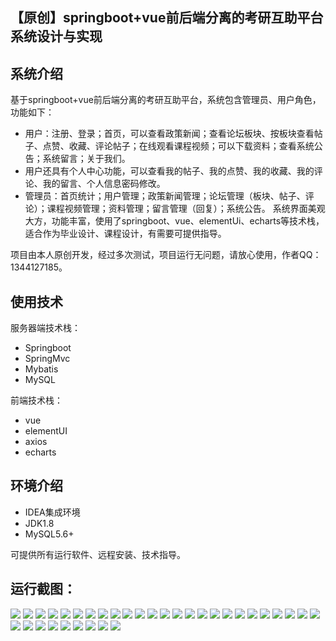 ## 【原创】springboot+vue前后端分离的考研互助平台系统设计与实现

## 系统介绍

基于springboot+vue前后端分离的考研互助平台，系统包含管理员、用户角色，功能如下：
- 用户：注册、登录；首页，可以查看政策新闻；查看论坛板块、按板块查看帖子、点赞、收藏、评论帖子；在线观看课程视频；可以下载资料；查看系统公告；系统留言；关于我们。
- 用户还具有个人中心功能，可以查看我的帖子、我的点赞、我的收藏、我的评论、我的留言、个人信息密码修改。
- 管理员：首页统计；用户管理；政策新闻管理；论坛管理（板块、帖子、评论）；课程视频管理；资料管理；留言管理（回复）；系统公告。
系统界面美观大方，功能丰富，使用了springboot、vue、elementUi、echarts等技术栈，适合作为毕业设计、课程设计，有需要可提供指导。

项目由本人原创开发，经过多次测试，项目运行无问题，请放心使用，作者QQ：1344127185。

## 使用技术

服务器端技术栈：

- Springboot
- SpringMvc
- Mybatis
- MySQL

前端技术栈：

- vue
- elementUI
- axios
- echarts

## 环境介绍

- IDEA集成环境
- JDK1.8
- MySQL5.6+

可提供所有运行软件、远程安装、技术指导。

## 运行截图：
![](https://github.com/itcoderyhl/pgee-help-server/blob/main/images/1.png)
![](https://github.com/itcoderyhl/pgee-help-server/blob/main/images/2.png)
![](https://github.com/itcoderyhl/pgee-help-server/blob/main/images/3.png)
![](https://github.com/itcoderyhl/pgee-help-server/blob/main/images/4.png)
![](https://github.com/itcoderyhl/pgee-help-server/blob/main/images/5.png)
![](https://github.com/itcoderyhl/pgee-help-server/blob/main/images/6.png)
![](https://github.com/itcoderyhl/pgee-help-server/blob/main/images/7.png)
![](https://github.com/itcoderyhl/pgee-help-server/blob/main/images/8.png)
![](https://github.com/itcoderyhl/pgee-help-server/blob/main/images/9.png)
![](https://github.com/itcoderyhl/pgee-help-server/blob/main/images/10.png)
![](https://github.com/itcoderyhl/pgee-help-server/blob/main/images/11.png)
![](https://github.com/itcoderyhl/pgee-help-server/blob/main/images/12.png)
![](https://github.com/itcoderyhl/pgee-help-server/blob/main/images/13.png)
![](https://github.com/itcoderyhl/pgee-help-server/blob/main/images/14.png)
![](https://github.com/itcoderyhl/pgee-help-server/blob/main/images/15.png)
![](https://github.com/itcoderyhl/pgee-help-server/blob/main/images/16.png)
![](https://github.com/itcoderyhl/pgee-help-server/blob/main/images/17.png)
![](https://github.com/itcoderyhl/pgee-help-server/blob/main/images/18.png)
![](https://github.com/itcoderyhl/pgee-help-server/blob/main/images/19.png)
![](https://github.com/itcoderyhl/pgee-help-server/blob/main/images/20.png)
![](https://github.com/itcoderyhl/pgee-help-server/blob/main/images/21.png)
![](https://github.com/itcoderyhl/pgee-help-server/blob/main/images/22.png)
![](https://github.com/itcoderyhl/pgee-help-server/blob/main/images/23.png)
![](https://github.com/itcoderyhl/pgee-help-server/blob/main/images/24.png)
![](https://github.com/itcoderyhl/pgee-help-server/blob/main/images/25.png)
![](https://github.com/itcoderyhl/pgee-help-server/blob/main/images/26.png)
![](https://github.com/itcoderyhl/pgee-help-server/blob/main/images/27.png)
![](https://github.com/itcoderyhl/pgee-help-server/blob/main/images/28.png)
![](https://github.com/itcoderyhl/pgee-help-server/blob/main/images/29.png)
![](https://github.com/itcoderyhl/pgee-help-server/blob/main/images/30.png)
![](https://github.com/itcoderyhl/pgee-help-server/blob/main/images/31.png)
![](https://github.com/itcoderyhl/pgee-help-server/blob/main/images/32.png)
![](https://github.com/itcoderyhl/pgee-help-server/blob/main/images/33.png)
![](https://github.com/itcoderyhl/pgee-help-server/blob/main/images/34.png)
